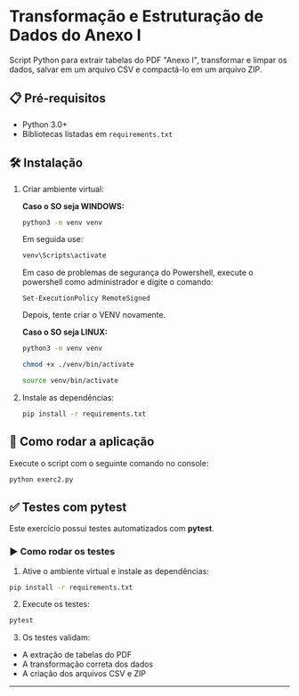 # Transformação e Estruturação de Dados do Anexo I

Script Python para extrair tabelas do PDF "Anexo I", transformar e limpar os dados, salvar em um arquivo CSV e compactá-lo em um arquivo ZIP.

## 📋 Pré-requisitos
- Python 3.0+
- Bibliotecas listadas em `requirements.txt`

## 🛠 Instalação

1. Criar ambiente virtual:

    **Caso o SO seja WINDOWS:**
    ```bash
    python3 -m venv venv
    ```
    Em seguida use:
    ```bash
    venv\Scripts\activate
    ```

    Em caso de problemas de segurança do Powershell, execute o powershell como administrador e digite o comando: 
    ```
    Set-ExecutionPolicy RemoteSigned
    ```

    Depois, tente criar o VENV novamente.

    **Caso o SO seja LINUX:**
    ```bash
    python3 -m venv venv

    chmod +x ./venv/bin/activate

    source venv/bin/activate
    ```

2. Instale as dependências:

    ```bash
    pip install -r requirements.txt
    ```

## 🚀 Como rodar a aplicação

Execute o script com o seguinte comando no console:
```bash
python exerc2.py
```

## ✅ Testes com pytest

Este exercício possui testes automatizados com **pytest**.

### ▶️ Como rodar os testes

1. Ative o ambiente virtual e instale as dependências:
```bash
pip install -r requirements.txt
```

2. Execute os testes:
```bash
pytest
```

3. Os testes validam:
- A extração de tabelas do PDF
- A transformação correta dos dados
- A criação dos arquivos CSV e ZIP

---